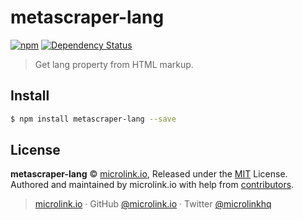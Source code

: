 # metascraper-lang

[![npm](https://img.shields.io/npm/v/metascraper-lang.svg?style=flat-square)](https://www.npmjs.com/package/metascraper-lang)
[![Dependency Status](https://david-dm.org/microlinkhq/metascraper.svg?path=packages/metascraper-lang&style=flat-square)](https://david-dm.org/microlinkhq/metascraper?path=packages/metascraper-lang)

> Get lang property from HTML markup.

## Install

```bash
$ npm install metascraper-lang --save
```

## License

**metascraper-lang** © [microlink.io](https://microlink.io), Released under the [MIT](https://github.com/microlinkhq/metascraper-lang/blob/master/LICENSE.md) License.<br>
Authored and maintained by microlink.io with help from [contributors](https://github.com/microlinkhq/metascraper-lang/contributors).

> [microlink.io](https://microlink.io) · GitHub [@microlink.io](https://github.com/microlinkhq) · Twitter [@microlinkhq](https://twitter.com/microlinkhq)
